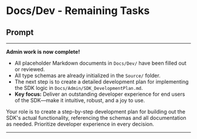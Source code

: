 # Docs/Dev - Remaining Tasks

## Prompt

---

**Admin work is now complete!**

- All placeholder Markdown documents in `Docs/Dev/` have been filled out or reviewed.
- All type schemas are already initialized in the `Source/` folder.
- The next step is to create a detailed development plan for implementing the SDK logic in `Docs/Admin/SDK_DevelopmentPlan.md`.
- **Key focus:** Deliver an outstanding developer experience for end users of the SDK—make it intuitive, robust, and a joy to use.

Your role is to create a step-by-step development plan for building out the SDK's actual functionality, referencing the schemas and all documentation as needed. Prioritize developer experience in every decision.

---

